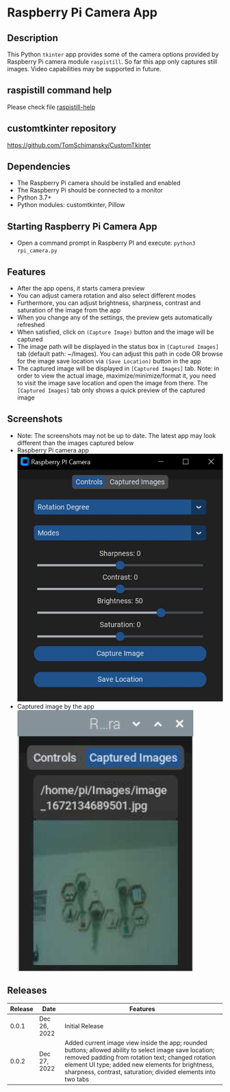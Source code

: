 # Raspberry Pi Camera App
## Description
This Python `tkinter` app provides some of the camera options provided by Raspberry Pi camera module `raspistill`. So far this app only captures still images. Video capabilities may be supported in future.

## raspistill command help
Please check file [raspistill-help](raspistill-help)

## customtkinter repository
https://github.com/TomSchimansky/CustomTkinter

## Dependencies
- The Raspberry Pi camera should be installed and enabled
- The Raspberry Pi should be connected to a monitor
- Python 3.7+
- Python modules: customtkinter, Pillow

## Starting Raspberry Pi Camera App
- Open a command prompt in Raspberry PI and execute:
`python3 rpi_camera.py`

## Features
- After the app opens, it starts camera preview
- You can adjust camera rotation and also select different modes
- Furthermore, you can adjust brightness, sharpness, contrast and saturation of the image from the app
- When you change any of the settings, the preview gets automatically refreshed
- When satisfied, click on `(Capture Image)` button and the image will be captured
- The image path will be displayed in the status box in `[Captured Images]` tab (default path: ~/Images). You can adjust this path in code OR browse for the image save location via `(Save Location)` button in the app
- The captured image will be displayed in `[Captured Images]` tab. Note: in order to view the actual image, maximize/minimize/format it, you need to visit the image save location and open the image from there. The `[Captured Images]` tab only shows a quick preview of the captured image

## Screenshots
* Note: The screenshots may not be up to date. The latest app may look different than the images captured below  
* Raspberry Pi camera app  
  ![Raspberry Pi Camera App](./images/rpi_image0.jpg)  
* Captured image by the app   
  ![Raspberry Pi Camera App](./images/rpi_image1.jpg)  

## Releases
|Release|Date|Features|
|-------|----|--------|
|0.0.1|Dec 26, 2022|Initial Release|
|0.0.2|Dec 27, 2022|Added current image view inside the app; rounded buttons; allowed ability to select image save location; removed padding from rotation text; changed rotation element UI type; added new elements for brightness, sharpness, contrast, saturation; divided elements into two tabs|
